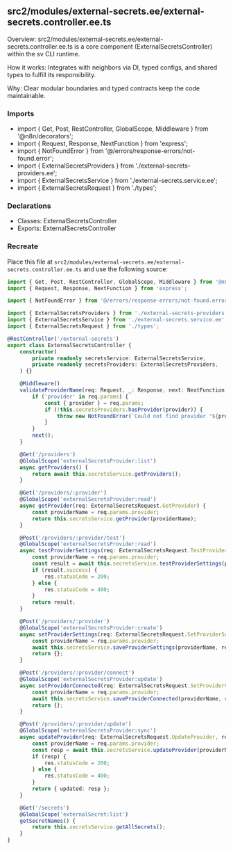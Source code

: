 ## src2/modules/external-secrets.ee/external-secrets.controller.ee.ts

Overview: src2/modules/external-secrets.ee/external-secrets.controller.ee.ts is a core component (ExternalSecretsController) within the sv CLI runtime.

How it works: Integrates with neighbors via DI, typed configs, and shared types to fulfill its responsibility.

Why: Clear modular boundaries and typed contracts keep the code maintainable.

### Imports

- import { Get, Post, RestController, GlobalScope, Middleware } from '@n8n/decorators';
- import { Request, Response, NextFunction } from 'express';
- import { NotFoundError } from '@/errors/response-errors/not-found.error';
- import { ExternalSecretsProviders } from './external-secrets-providers.ee';
- import { ExternalSecretsService } from './external-secrets.service.ee';
- import { ExternalSecretsRequest } from './types';

### Declarations

- Classes: ExternalSecretsController
- Exports: ExternalSecretsController

### Recreate

Place this file at `src2/modules/external-secrets.ee/external-secrets.controller.ee.ts` and use the following source:

```ts
import { Get, Post, RestController, GlobalScope, Middleware } from '@n8n/decorators';
import { Request, Response, NextFunction } from 'express';

import { NotFoundError } from '@/errors/response-errors/not-found.error';

import { ExternalSecretsProviders } from './external-secrets-providers.ee';
import { ExternalSecretsService } from './external-secrets.service.ee';
import { ExternalSecretsRequest } from './types';

@RestController('/external-secrets')
export class ExternalSecretsController {
	constructor(
		private readonly secretsService: ExternalSecretsService,
		private readonly secretsProviders: ExternalSecretsProviders,
	) {}

	@Middleware()
	validateProviderName(req: Request, _: Response, next: NextFunction) {
		if ('provider' in req.params) {
			const { provider } = req.params;
			if (!this.secretsProviders.hasProvider(provider)) {
				throw new NotFoundError(`Could not find provider "${provider}"`);
			}
		}
		next();
	}

	@Get('/providers')
	@GlobalScope('externalSecretsProvider:list')
	async getProviders() {
		return await this.secretsService.getProviders();
	}

	@Get('/providers/:provider')
	@GlobalScope('externalSecretsProvider:read')
	async getProvider(req: ExternalSecretsRequest.GetProvider) {
		const providerName = req.params.provider;
		return this.secretsService.getProvider(providerName);
	}

	@Post('/providers/:provider/test')
	@GlobalScope('externalSecretsProvider:read')
	async testProviderSettings(req: ExternalSecretsRequest.TestProviderSettings, res: Response) {
		const providerName = req.params.provider;
		const result = await this.secretsService.testProviderSettings(providerName, req.body);
		if (result.success) {
			res.statusCode = 200;
		} else {
			res.statusCode = 400;
		}
		return result;
	}

	@Post('/providers/:provider')
	@GlobalScope('externalSecretsProvider:create')
	async setProviderSettings(req: ExternalSecretsRequest.SetProviderSettings) {
		const providerName = req.params.provider;
		await this.secretsService.saveProviderSettings(providerName, req.body, req.user.id);
		return {};
	}

	@Post('/providers/:provider/connect')
	@GlobalScope('externalSecretsProvider:update')
	async setProviderConnected(req: ExternalSecretsRequest.SetProviderConnected) {
		const providerName = req.params.provider;
		await this.secretsService.saveProviderConnected(providerName, req.body.connected);
		return {};
	}

	@Post('/providers/:provider/update')
	@GlobalScope('externalSecretsProvider:sync')
	async updateProvider(req: ExternalSecretsRequest.UpdateProvider, res: Response) {
		const providerName = req.params.provider;
		const resp = await this.secretsService.updateProvider(providerName);
		if (resp) {
			res.statusCode = 200;
		} else {
			res.statusCode = 400;
		}
		return { updated: resp };
	}

	@Get('/secrets')
	@GlobalScope('externalSecret:list')
	getSecretNames() {
		return this.secretsService.getAllSecrets();
	}
}

```
